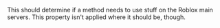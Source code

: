 This should determine if a method needs to use stuff on the Roblox main servers. This property isn't applied where it should be, though.